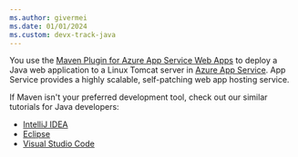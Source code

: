 ```yaml
---
ms.author: givermei
ms.date: 01/01/2024
ms.custom: devx-track-java
---
```


You use the [Maven Plugin for Azure App Service Web Apps](https://github.com/microsoft/azure-maven-plugins/blob/develop/azure-webapp-maven-plugin/README.md) to deploy a Java web application to a Linux Tomcat server in [Azure App Service](/azure/app-service/). App Service provides a highly scalable, self-patching web app hosting service.

If Maven isn't your preferred development tool, check out our similar tutorials for Java developers:

- [IntelliJ IDEA](/azure/developer/java/toolkit-for-intellij/create-hello-world-web-app)
- [Eclipse](/azure/developer/java/toolkit-for-eclipse/create-hello-world-web-app)
- [Visual Studio Code](https://code.visualstudio.com/docs/java/java-webapp)

